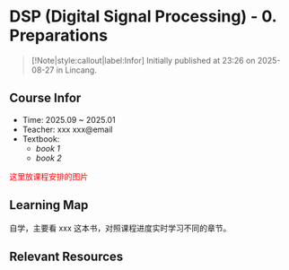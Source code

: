 # DSP (Digital Signal Processing) - 0. Preparations

> [!Note|style:callout|label:Infor]
Initially published at 23:26 on 2025-08-27 in Lincang.


## Course Infor

- Time: 2025.09 ~ 2025.01
- Teacher: xxx xxx@email
- Textbook: 
    - *book 1*
    - *book 2*


<span style='color:red'> 这里放课程安排的图片 </span>



## Learning Map

自学，主要看 xxx 这本书，对照课程进度实时学习不同的章节。

## Relevant Resources
